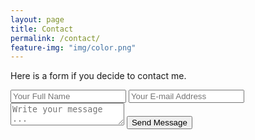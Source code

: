 ```yaml
---
layout: page
title: Contact
permalink: /contact/
feature-img: "img/color.png"
---
```


Here is a form if you decide to contact me.

<form action="https://getsimpleform.com/messages?form_api_token=2b4e0652ac0e78c62f1a99af5660de03" method="post">
  <!-- the redirect_to is optional, the form will redirect to the referrer on submission -->
  <input type='hidden' name='redirect_to' value='http://davidcapella.me/thank-you/' />
  <input type='text' name='name' placeholder='Your Full Name' />
  <input type='email' name='email' placeholder='Your E-mail Address' />
  <textarea name='message' placeholder='Write your message ...'></textarea>
  <input type='submit' value='Send Message' />
</form>